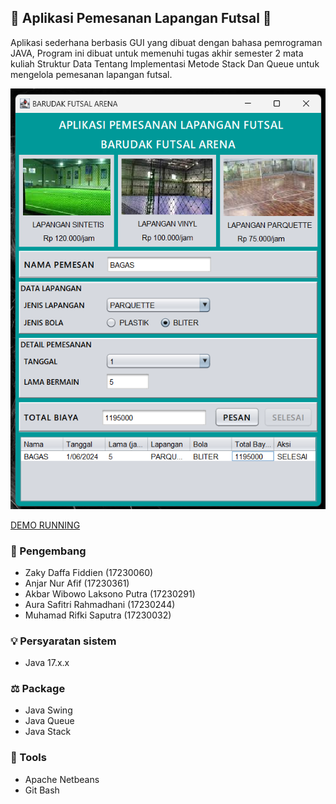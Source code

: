 ## 📝 Aplikasi Pemesanan Lapangan Futsal 📝

Aplikasi sederhana berbasis GUI yang dibuat dengan bahasa pemrograman JAVA, Program ini dibuat untuk memenuhi tugas akhir semester 2 mata kuliah Struktur Data Tentang Implementasi Metode Stack Dan Queue untuk mengelola pemesanan lapangan futsal.

![SCREENSHOT HASIL RUNNING](https://raw.githubusercontent.com/zkcodee/Project-StrukturData-UAS/master/hasil-running.png)

[DEMO RUNNING](https://raw.githubusercontent.com/zkcodee/Project-StrukturData-UAS/master/demo-running.mp4)

### 🙉 Pengembang

- Zaky Daffa Fiddien (17230060)
- Anjar Nur Afif (17230361)
- Akbar Wibowo Laksono Putra (17230291)
- Aura Safitri Rahmadhani (17230244)
- Muhamad Rifki Saputra (17230032)

### 💡 Persyaratan sistem

- Java 17.x.x

### ⚖️ Package

- Java Swing
- Java Queue
- Java Stack

### 🔨 Tools

- Apache Netbeans
- Git Bash
